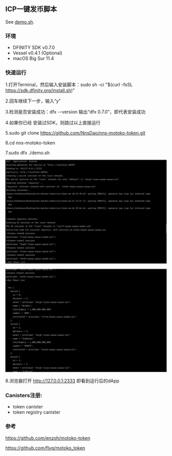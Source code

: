 ## ICP一键发币脚本


See [demo.sh](https://github.com/NnsDao/nns-motoko-token/blob/main/demo.sh).

### 环境

+ DFINITY SDK v0.7.0
+ Vessel v0.4.1 (Optional)
+ macOS Big Sur  11.4


### 快速运行

1.打开Terminal，然后输入安装脚本：sudo sh -ci "$(curl -fsSL https://sdk.dfinity.org/install.sh)"

2.回车继续下一步，输入“y”

3.检测是否安装成功：dfx --version  输出“dfx 0.7.0”，即代表安装成功

4.如果你已经 安装过SDK，则跳过以上直接运行

5.sudo git clone https://github.com/NnsDao/nns-motoko-token.git

6.cd nns-motoko-token

7.sudo dfx ./demo.sh

![dfx-network-nnsdao](https://github.com/NnsDao/nns-motoko-token/blob/main/imgs/dfx-network-nnsdao-app.png)

![nnsdao-create](https://github.com/NnsDao/nns-motoko-token/blob/main/imgs/motoko-token-create.png)

8.浏览器打开 http://127.0.0.1:2333 即看到运行后的dApp

### Canisters注册:

* token canister
* token registry canister

### 参考

https://github.com/enzoh/motoko-token

https://github.com/flyq/motoko_token